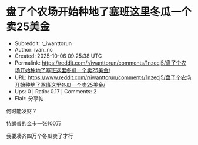 # 盘了个农场开始种地了塞班这里冬瓜一个卖25美金

- Subreddit: r_iwanttorun
- Author: ivan_nc
- Created: 2025-10-06 09:25:38 UTC
- Permalink: https://reddit.com/r/iwanttorun/comments/1nzecj5/盘了个农场开始种地了塞班这里冬瓜一个卖25美金/
- URL: https://www.reddit.com/r/iwanttorun/comments/1nzecj5/盘了个农场开始种地了塞班这里冬瓜一个卖25美金/
- Ups: 0 | Ratio: 0.17 | Comments: 2
- Flair: 分享帖


何时能发财？

特朗普的金卡一张100万

我要凑齐四万个冬瓜卖了才行

